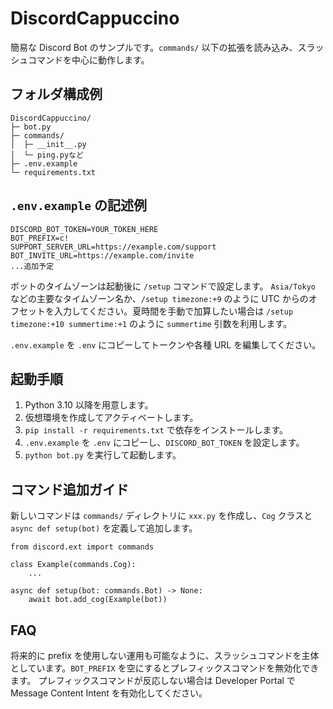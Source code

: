 # DiscordCappuccino

簡易な Discord Bot のサンプルです。`commands/` 以下の拡張を読み込み、スラッシュコマンドを中心に動作します。

## フォルダ構成例

```
DiscordCappuccino/
├─ bot.py
├─ commands/
│  ├─ __init__.py
│  └─ ping.pyなど
├─ .env.example
└─ requirements.txt
```

## `.env.example` の記述例

```
DISCORD_BOT_TOKEN=YOUR_TOKEN_HERE
BOT_PREFIX=c!
SUPPORT_SERVER_URL=https://example.com/support
BOT_INVITE_URL=https://example.com/invite
...追加予定
```

ボットのタイムゾーンは起動後に `/setup` コマンドで設定します。
`Asia/Tokyo` などの主要なタイムゾーン名か、`/setup timezone:+9` のように
UTC からのオフセットを入力してください。夏時間を手動で加算したい場合は
`/setup timezone:+10 summertime:+1` のように `summertime` 引数を利用します。

`.env.example` を `.env` にコピーしてトークンや各種 URL を編集してください。

## 起動手順

1. Python 3.10 以降を用意します。
2. 仮想環境を作成してアクティベートします。
3. `pip install -r requirements.txt` で依存をインストールします。
4. `.env.example` を `.env` にコピーし、`DISCORD_BOT_TOKEN` を設定します。
5. `python bot.py` を実行して起動します。

## コマンド追加ガイド

新しいコマンドは `commands/` ディレクトリに `xxx.py` を作成し、`Cog` クラスと `async def setup(bot)` を定義して追加します。

```
from discord.ext import commands

class Example(commands.Cog):
    ...

async def setup(bot: commands.Bot) -> None:
    await bot.add_cog(Example(bot))
```

## FAQ

将来的に prefix を使用しない運用も可能なように、スラッシュコマンドを主体としています。`BOT_PREFIX` を空にするとプレフィックスコマンドを無効化できます。
プレフィックスコマンドが反応しない場合は Developer Portal で Message Content Intent を有効化してください。
